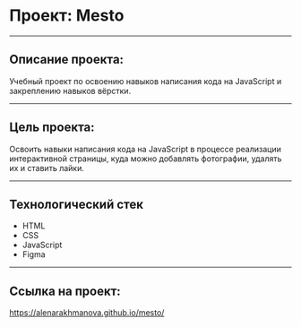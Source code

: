 # Проект: Mesto

---

## Описание проекта:

Учебный проект по освоению навыков написания кода на JavaScript и закреплению навыков вёрстки.

---

## Цель проекта:

Освоить навыки написания кода на JavaScript в процессе реализации интерактивной страницы, куда можно добавлять фотографии, удалять их и ставить лайки.

---

## Технологический стек

- HTML
- CSS
- JavaScript
- Figma

---
## Ссылка на проект:

https://alenarakhmanova.github.io/mesto/
